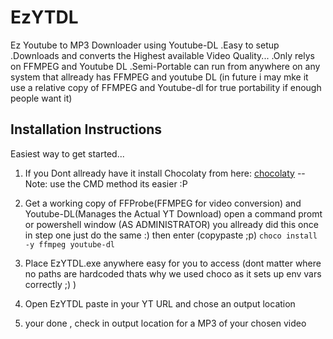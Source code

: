 # EzYTDL
  Ez Youtube to MP3 Downloader using Youtube-DL
    .Easy to setup
    .Downloads and converts the Highest available Video Quality...
    .Only relys on FFMPEG and Youtube DL
    .Semi-Portable can run from anywhere on any system that allready has FFMPEG and youtube DL
      (in future i may mke it use a relative copy of FFMPEG and Youtube-dl for true portability if enough people want it)
## Installation Instructions

Easiest way to get started...

1. If you Dont allready have it install Chocolaty from here: [chocolaty](https://chocolatey.org/)
  --Note: use the CMD method its easier :P
  
2. Get a working copy of FFProbe(FFMPEG for video conversion) and Youtube-DL(Manages the Actual YT Download)
  open a command promt or powershell window (AS ADMINISTRATOR) you allready did this once in step one
 just do the same :)
 then enter (copypaste ;p) ```choco install -y ffmpeg youtube-dl```
 
3. Place EzYTDL.exe anywhere easy for you to access (dont matter where no paths are hardcoded thats why we used choco as it sets up env vars correctly ;) )

4. Open EzYTDL paste in your YT URL and chose an output location 

5. your done , check in output location for a MP3 of your chosen video
